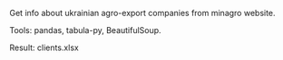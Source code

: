 Get info about ukrainian agro-export companies from minagro website.

Tools: pandas, tabula-py, BeautifulSoup.

Result: clients.xlsx
